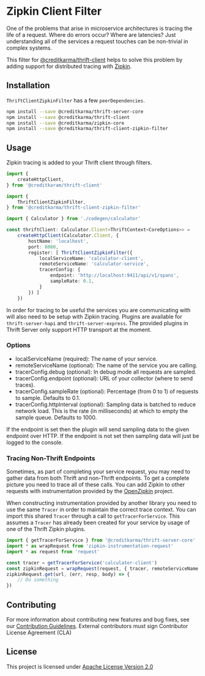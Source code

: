 # Zipkin Client Filter

One of the problems that arise in microservice architectures is tracing the life of a request. Where do errors occur? Where are latencies? Just understanding all of the services a request touches can be non-trivial in complex systems.

This filter for [@creditkarma/thrift-client](https://github.com/creditkarma/thrift-server/tree/master/packages/thrift-client) helps to solve this problem by adding support for distributed tracing with [Zipkin](https://github.com/openzipkin/zipkin-js).

## Installation

`ThriftClientZipkinFilter` has a few `peerDependencies`.

```sh
npm install --save @creditkarma/thrift-server-core
npm install --save @creditkarma/thrift-client
npm install --save @creditkarma/zipkin-core
npm install --save @creditkarma/thrift-client-zipkin-filter
```

## Usage

Zipkin tracing is added to your Thrift client through filters.

```typescript
import {
    createHttpClient,
} from '@creditkaram/thrift-client'

import {
    ThriftClientZipkinFilter,
} from '@creditkarma/thrift-client-zipkin-filter'

import { Calculator } from './codegen/calculator'

const thriftClient: Calculator.Client<ThriftContext<CoreOptions>> =
    createHttpClient(Calculator.Client, {
        hostName: 'localhost',
        port: 8080,
        register: [ ThriftClientZipkinFilter({
            localServiceName: 'calculator-client',
            remoteServiceName: 'calculator-service',
            tracerConfig: {
                endpoint: 'http://localhost:9411/api/v1/spans',
                sampleRate: 0.1,
            }
        }) ]
    })
```

In order for tracing to be useful the services you are communicating with will also need to be setup with Zipkin tracing. Plugins are available for `thrift-server-hapi` and `thrift-server-express`. The provided plugins in Thrift Server only support HTTP transport at the moment.

### Options

* localServiceName (required): The name of your service.
* remoteServiceName (optional): The name of the service you are calling.
* tracerConfig.debug (optional): In debug mode all requests are sampled.
* tracerConfig.endpoint (optional): URL of your collector (where to send traces).
* tracerConfig.sampleRate (optional): Percentage (from 0 to 1) of requests to sample. Defaults to 0.1.
* tracerConfig.httpInterval (optional): Sampling data is batched to reduce network load. This is the rate (in milliseconds) at which to empty the sample queue. Defaults to 1000.

If the endpoint is set then the plugin will send sampling data to the given endpoint over HTTP. If the endpoint is not set then sampling data will just be logged to the console.

### Tracing Non-Thrift Endpoints

Sometimes, as part of completing your service request, you may need to gather data from both Thrift and non-Thrift endpoints. To get a complete picture you need to trace all of these calls. You can add Zipkin to other requests with instrumentation provided by the [OpenZipkin](https://github.com/openzipkin/zipkin-js) project.

When constructing instrumentation provided by another library you need to use the same `Tracer` in order to maintain the correct trace context. You can import this shared `Tracer` through a call to `getTracerForService`. This assumes a `Tracer` has already been created for your service by usage of one of the Thrift Zipkin plugins.

```typescript
import { getTracerForService } from '@creditkarma/thrift-server-core'
import * as wrapRequest from 'zipkin-instrumentation-request'
import * as request from 'request'

const tracer = getTracerForService('calculator-client')
const zipkinRequest = wrapRequest(request, { tracer, remoteServiceName: 'calculator-service' })
zipkinRequest.get(url, (err, resp, body) => {
    // Do something
})
```

## Contributing

For more information about contributing new features and bug fixes, see our [Contribution Guidelines](../../CONTRIBUTING.md).
External contributors must sign Contributor License Agreement (CLA)

## License

This project is licensed under [Apache License Version 2.0](./LICENSE)
